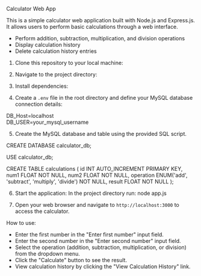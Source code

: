 Calculator Web App

This is a simple calculator web application built with Node.js and Express.js. It allows users to perform basic calculations through a web interface.

- Perform addition, subtraction, multiplication, and division operations
- Display calculation history
- Delete calculation history entries

1. Clone this repository to your local machine:

2. Navigate to the project directory:

3. Install dependencies:

4. Create a `.env` file in the root directory and define your MySQL database connection details:

DB_Host=localhost</br>
DB_USER=your_mysql_username


5. Create the MySQL database and table using the provided SQL script.

CREATE DATABASE calculator_db;

USE calculator_db;

CREATE TABLE calculations (
    id INT AUTO_INCREMENT PRIMARY KEY,
    num1 FLOAT NOT NULL,
    num2 FLOAT NOT NULL,
    operation ENUM('add', 'subtract', 'multiply', 'divide') NOT NULL,
    result FLOAT NOT NULL
);


6. Start the application: In the project directory run: node app.js



7. Open your web browser and navigate to `http://localhost:3000` to access the calculator.

How to use:
- Enter the first number in the "Enter first number" input field.
- Enter the second number in the "Enter second number" input field.
- Select the operation (addition, subtraction, multiplication, or division) from the dropdown menu.
- Click the "Calculate" button to see the result.
- View calculation history by clicking the "View Calculation History" link.


